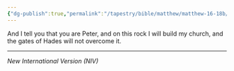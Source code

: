 ```yaml
---
{"dg-publish":true,"permalink":"/tapestry/bible/matthew/matthew-16-18b/","title":"Matthew 16:18b","tags":["bible-verse","bible-verse"],"dgHomeLink":true,"dgShowLocalGraph":true,"dgEnableSearch":true}
---
```



And I tell you that you are Peter, and on this rock I will build my church, and the gates of Hades will not overcome it.

---
*New International Version (NIV)*